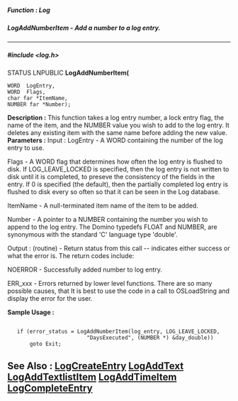##### Function : Log
##### LogAddNumberItem - Add a number to a log entry.
---
##### #include <log.h>
STATUS LNPUBLIC **LogAddNumberItem(**

	WORD  LogEntry,
	WORD  Flags,
	char far *ItemName,
	NUMBER far *Number);
**Description :**
This function takes a log entry number,  a lock entry flag, the name of the 
item, and the NUMBER value you wish to add to the log entry.  It deletes any 
existing item with the same name before adding the new value.
**Parameters :**
Input :
LogEntry  -  A WORD containing the number of the log entry to use.

Flags  -  A WORD flag that determines how often the log entry is flushed to disk.  If LOG_LEAVE_LOCKED is specified, then the log entry is not written to disk until it is completed, to preseve the consistency of the fields in the entry.  If 0 is specified (the default), then the partially completed log entry is flushed to disk every so often so that it can be seen in the Log database.

ItemName  -  A null-terminated item name of the item to be added.

Number  -  A pointer to a NUMBER containing the number you wish to append to the log entry.  The Domino typedefs FLOAT and NUMBER,  are synonymous with the standard 'C' language type 'double'.

Output :
(routine)  -  Return status from this call -- indicates either success or what the error is. The return codes include:

NOERROR - Successfully added number to log entry.

ERR_xxx - Errors returned by lower level functions.  There are so many possible causes, that It is best to use the code in a call to OSLoadString and display the error for the user.


**Sample Usage :**
```

   if (error_status = LogAddNumberItem(log_entry, LOG_LEAVE_LOCKED,
                         "DaysExecuted", (NUMBER *) &day_double))
       goto Exit;
```
**See Also :**
[LogCreateEntry](D:/md_files/LogCreateEntry.md)
[LogAddText](D:/md_files/LogAddText.md)
[LogAddTextlistItem](D:/md_files/LogAddTextlistItem.md)
[LogAddTimeItem](D:/md_files/LogAddTimeItem.md)
[LogCompleteEntry](D:/md_files/LogCompleteEntry.md)
---
